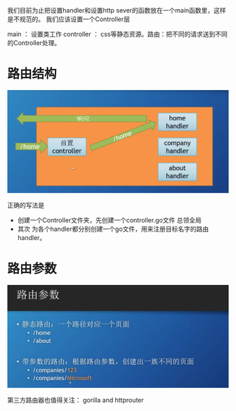 我们目前为止把设置handler和设置http sever的函数放在一个main函数里，这样是不规范的。 我们应该设置一个Controller层

main ： 设置类工作
controller ： css等静态资源。路由：把不同的请求送到不同的Controller处理。

# 路由结构
![alt text](image-38.png)

正确的写法是
- 创建一个Controller文件夹，先创建一个controller.go文件 总领全局
- 其次 为各个handler都分别创建一个go文件，用来注册目标名字的路由handler。

# 路由参数
![alt text](image-39.png)

第三方路由器也值得关注：
gorilla and httprouter



